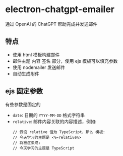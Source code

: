 # electron-chatgpt-emailer

通过 OpenAI 的 ChatGPT 帮助完成并发送邮件

## 特点

- 使用 html 模板构建邮件
- 邮件主题 内容 签名 部分，使用 ejs 模板可以填充参数
- 使用 nodemailer 发送邮件
- 自动生成附件

## ejs 固定参数

有些参数是固定的

- `date`: 日期的 `YYYY-MM-DD` 格式字符串
- `relative`: 邮件内容关联的内容描述，例如: 
  ```
  // 假设 relative 值为 TypeScript，那么 模板:
  // 今天学习的主题是 <%=relative%>
  // 将被渲染成:
  // 今天学习的主题是 TypeScript
  ```
